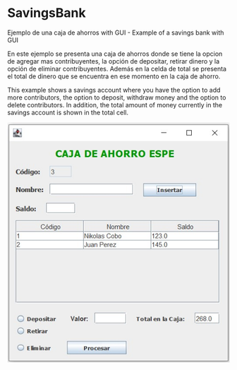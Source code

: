 # SavingsBank
Ejemplo de una caja de ahorros with GUI - Example of a savings bank with GUI

En este ejemplo se presenta una caja de ahorros donde se tiene la opcion de agregar mas contribuyentes, la opción de depositar, retirar dinero y la opción de eliminar contribuyentes. Además en la celda de total se presenta el total de dinero que se encuentra en ese momento en la caja de ahorro.

This example shows a savings account where you have the option to add more contributors, the option to deposit, withdraw money and the option to delete contributors. In addition, the total amount of money currently in the savings account is shown in the total cell.

![Screenshot](Screenshot.jpg)
